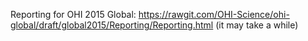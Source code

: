 Reporting for OHI 2015 Global:
https://rawgit.com/OHI-Science/ohi-global/draft/global2015/Reporting/Reporting.html
(it may take a while)

